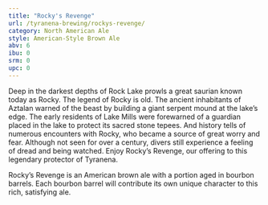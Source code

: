 ```yaml
---
title: "Rocky's Revenge"
url: /tyranena-brewing/rockys-revenge/
category: North American Ale
style: American-Style Brown Ale
abv: 6
ibu: 0
srm: 0
upc: 0
---
```

Deep in the darkest depths of Rock Lake prowls a great saurian known today as Rocky.  The legend of Rocky is old.  The ancient inhabitants of Aztalan warned of the beast by building a giant serpent mound at the lake’s edge.  The early residents of Lake Mills were forewarned of a guardian placed in the lake to protect its sacred stone tepees.  And history tells of numerous encounters with Rocky, who became a source of great worry and fear.  Although not seen for over a century, divers still experience a feeling of dread and being watched.  Enjoy Rocky’s Revenge, our offering to this legendary protector of Tyranena.

Rocky’s Revenge is an American brown ale with a portion aged in bourbon barrels.  Each bourbon barrel will contribute its own unique character to this rich, satisfying ale.
